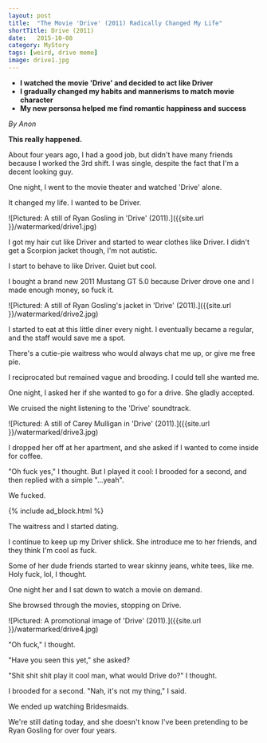 ```yaml
---
layout: post
title:  "The Movie 'Drive' (2011) Radically Changed My Life"
shortTitle: Drive (2011)
date:   2015-10-08
category: MyStory
tags: [weird, drive meme]
image: drive1.jpg
---
```

- __I watched the movie 'Drive' and decided to act like Driver__
- __I gradually changed my habits and mannerisms to match movie character__
- __My new personsa helped me find romantic happiness and success__

*By Anon*

__This really happened.__

About four years ago, I had a good job, but didn't have many friends because I worked the 3rd shift.  I was single, despite the fact that I'm a decent looking guy.

One night, I went to the movie theater and watched 'Drive' alone.

It changed my life.  I wanted to be Driver.

![Pictured: A still of Ryan Gosling in 'Drive' (2011).]({{site.url }}/watermarked/drive1.jpg)

I got my hair cut like Driver and started to wear clothes like Driver.  I didn't get a Scorpion jacket though, I'm not autistic.

I start to behave to like Driver.  Quiet but cool. 

I bought a brand new 2011 Mustang GT 5.0 because Driver drove one and I made enough money, so fuck it.

![Pictured: A still of Ryan Gosling's jacket in 'Drive' (2011).]({{site.url }}/watermarked/drive2.jpg)

I started to eat at this little diner every night.  I eventually became a regular, and the staff would save me a spot.

There's a cutie-pie waitress who would always chat me up, or give me free pie.

I reciprocated but remained vague and brooding.  I could tell she wanted me.

One night, I asked her if she wanted to go for a drive.  She gladly accepted.

We cruised the night listening to the 'Drive' soundtrack.

![Pictured: A still of Carey Mulligan in 'Drive' (2011).]({{site.url }}/watermarked/drive3.jpg)

I dropped her off at her apartment, and she asked if I wanted to come inside for coffee.

"Oh fuck yes," I thought.  But I played it cool: I brooded for a second, and then replied with a simple "...yeah".

We fucked.

{% include ad_block.html %}

The waitress and I started dating.

I continue to keep up my Driver shlick.  She introduce me to her friends, and they think I'm cool as fuck.

Some of her dude friends started to wear skinny jeans, white tees, like me.  Holy fuck, lol, I thought.

One night her and I sat down to watch a movie on demand.

She browsed through the movies, stopping on Drive.

![Pictured: A promotional image of 'Drive' (2011).]({{site.url }}/watermarked/drive4.jpg)

"Oh fuck," I thought.

"Have you seen this yet," she asked?

"Shit shit shit play it cool man, what would Drive do?" I thought.

I brooded for a second.  "Nah, it's not my thing," I said.

We ended up watching Bridesmaids.

We're still dating today, and she doesn't know I've been pretending to be Ryan Gosling for over four years.


